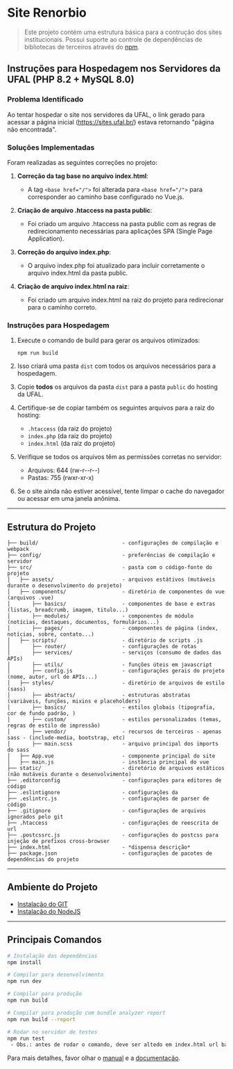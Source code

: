 # Site Renorbio

> Este projeto contém uma estrutura básica para a contrução dos sites institucionais.
> Possui suporte ao controle de dependências de bibliotecas de terceiros através do [npm](http://npmjs.com/).

## Instruções para Hospedagem nos Servidores da UFAL (PHP 8.2 + MySQL 8.0)

### Problema Identificado

Ao tentar hospedar o site nos servidores da UFAL, o link gerado para acessar a página inicial (https://sites.ufal.br/) estava retornando "página não encontrada".

### Soluções Implementadas

Foram realizadas as seguintes correções no projeto:

1. **Correção da tag base no arquivo index.html**:
   - A tag `<base href="/">` foi alterada para `<base href="/">` para corresponder ao caminho base configurado no Vue.js.

2. **Criação de arquivo .htaccess na pasta public**:
   - Foi criado um arquivo .htaccess na pasta public com as regras de redirecionamento necessárias para aplicações SPA (Single Page Application).

3. **Correção do arquivo index.php**:
   - O arquivo index.php foi atualizado para incluir corretamente o arquivo index.html da pasta public.

4. **Criação de arquivo index.html na raiz**:
   - Foi criado um arquivo index.html na raiz do projeto para redirecionar para o caminho correto.

### Instruções para Hospedagem

1. Execute o comando de build para gerar os arquivos otimizados:
   ```
   npm run build
   ```

2. Isso criará uma pasta `dist` com todos os arquivos necessários para a hospedagem.

3. Copie **todos** os arquivos da pasta `dist` para a pasta `public` do hosting da UFAL.

4. Certifique-se de copiar também os seguintes arquivos para a raiz do hosting:
   - `.htaccess` (da raiz do projeto)
   - `index.php` (da raiz do projeto)
   - `index.html` (da raiz do projeto)

5. Verifique se todos os arquivos têm as permissões corretas no servidor:
   - Arquivos: 644 (rw-r--r--)
   - Pastas: 755 (rwxr-xr-x)

6. Se o site ainda não estiver acessível, tente limpar o cache do navegador ou acessar em uma janela anônima.

---

## Estrutura do Projeto

```
├── build/                           - configurações de compilação e webpack
├── config/                          - preferências de compilação e servidor
├── src/                             - pasta com o código-fonte do projeto
│   ├── assets/                      - arquivos estátivos (mutáveis durante o desenvolvimento do projeto)
│   ├── components/                  - diretório de componentes do vue (arquivos .vue)
│       ├── basics/                  - componentes de base e extras (listas, breadcrumb, imagem, titulo...)
│       ├── modules/                 - componentes de módulo (notícias, destaques, documentos, formulários...)
│       ├── pages/                   - componentes de página (index, notícias, sobre, contato...)
│   ├── scripts/                     - diretório de scripts .js
│       ├── router/                  - configurações de rotas
│       ├── services/                - serviços (consumo de dados das APIs)
│       ├── utils/                   - funções úteis em javascript
│       ├── config.js                - configurações gerais do projeto (nome, autor, url de APIs...)
│   ├── styles/                      - diretório de arquivos de estilo (sass)
│       ├── abstracts/               - estruturas abstratas (variáveis, funções, mixins e placeholders)
│       ├── basics/                  - estilos globais (tipografia, cor de fundo padrão, )
│       ├── custom/                  - estilos personalizados (temas, regras de estilo de impressão)
│       ├── vendor/                  - recursos de terceiros - apenas sass - (include-media, bootstrap, etc)
│       ├── main.scss                - arquivo principal dos imports do sass
│   ├── App.vue                      - componente principal do site
│   ├── main.js                      - instância principal do vue
├── static/                          - diretório de arquivos estáticos (não mutáveis durante o desenvolvimento)
├── .editorconfig                    - configurações para editores de código
├── .eslintignore                    - configurações da
├── .eslintrc.js                     - configurações de parser de código
├── .gitignore                       - configurações de arquivos ignorados pelo git
├── .htaccess                        - configurações de reescrita de url
├── .postcssrc.js                    - configurações do postcss para injeção de prefixos cross-browser
├── index.html                       - *dispensa descrição*
├── package.json                     - configurações de pacotes de dependências do projeto
```

---

## Ambiente do Projeto

* [Instalação do GIT](https://git-scm.com/downloads)
* [Instalação do NodeJS](https://nodejs.org/en/download/package-manager/)

---

## Principais Comandos

``` bash
# Instalação das dependências
npm install

# Compilar para desenvolvimento
npm run dev

# Compilar para produção
npm run build

# Compilar para produção com bundle analyzer report
npm run build --report

# Rodar no servidor de testes
npm run test
 - Obs.: antes de rodar o comando, deve ser altedo em index.html url base para a pasta do projeto
```

Para mais detalhes, favor olhar o [manual](http://vuejs-templates.github.io/webpack/) e a [documentação](http://vuejs.github.io/vue-loader).
